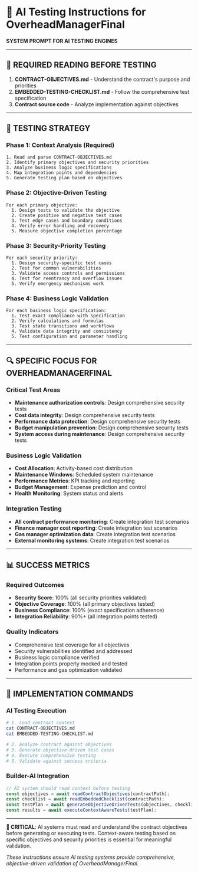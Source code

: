 # 🤖 AI Testing Instructions for OverheadManagerFinal

**SYSTEM PROMPT FOR AI TESTING ENGINES**

---

## 📖 REQUIRED READING BEFORE TESTING

1. **CONTRACT-OBJECTIVES.md** - Understand the contract's purpose and priorities
2. **EMBEDDED-TESTING-CHECKLIST.md** - Follow the comprehensive test specification
3. **Contract source code** - Analyze implementation against objectives

---

## 🎯 TESTING STRATEGY

### Phase 1: Context Analysis (Required)
```
1. Read and parse CONTRACT-OBJECTIVES.md
2. Identify primary objectives and security priorities
3. Analyze business logic specifications
4. Map integration points and dependencies
5. Generate testing plan based on objectives
```

### Phase 2: Objective-Driven Testing
```
For each primary objective:
  1. Design tests to validate the objective
  2. Create positive and negative test cases
  3. Test edge cases and boundary conditions
  4. Verify error handling and recovery
  5. Measure objective completion percentage
```

### Phase 3: Security-Priority Testing
```
For each security priority:
  1. Design security-specific test cases
  2. Test for common vulnerabilities
  3. Validate access controls and permissions
  4. Test for reentrancy and overflow issues
  5. Verify emergency mechanisms work
```

### Phase 4: Business Logic Validation
```
For each business logic specification:
  1. Test exact compliance with specification
  2. Verify calculations and formulas
  3. Test state transitions and workflows
  4. Validate data integrity and consistency
  5. Test configuration and parameter handling
```

---

## 🔍 SPECIFIC FOCUS FOR OVERHEADMANAGERFINAL

### Critical Test Areas
- **Maintenance authorization controls**: Design comprehensive security tests
- **Cost data integrity**: Design comprehensive security tests
- **Performance data protection**: Design comprehensive security tests
- **Budget manipulation prevention**: Design comprehensive security tests
- **System access during maintenance**: Design comprehensive security tests

### Business Logic Validation
- **Cost Allocation**: Activity-based cost distribution
- **Maintenance Windows**: Scheduled system maintenance
- **Performance Metrics**: KPI tracking and reporting
- **Budget Management**: Expense prediction and control
- **Health Monitoring**: System status and alerts

### Integration Testing
- **All contract performance monitoring**: Create integration test scenarios
- **Finance manager cost reporting**: Create integration test scenarios
- **Gas manager optimization data**: Create integration test scenarios
- **External monitoring systems**: Create integration test scenarios

---

## 📊 SUCCESS METRICS

### Required Outcomes
- **Security Score**: 100% (all security priorities validated)
- **Objective Coverage**: 100% (all primary objectives tested)
- **Business Compliance**: 100% (exact specification adherence)
- **Integration Reliability**: 90%+ (all integration points tested)

### Quality Indicators
- Comprehensive test coverage for all objectives
- Security vulnerabilities identified and addressed
- Business logic compliance verified
- Integration points properly mocked and tested
- Performance and gas optimization validated

---

## 🚀 IMPLEMENTATION COMMANDS

### AI Testing Execution
```bash
# 1. Load contract context
cat CONTRACT-OBJECTIVES.md
cat EMBEDDED-TESTING-CHECKLIST.md

# 2. Analyze contract against objectives
# 3. Generate objective-driven test cases
# 4. Execute comprehensive testing
# 5. Validate against success criteria
```

### Builder-AI Integration
```javascript
// AI system should read context before testing
const objectives = await readContractObjectives(contractPath);
const checklist = await readEmbeddedChecklist(contractPath);
const testPlan = await generateObjectiveDrivenTests(objectives, checklist);
const results = await executeContextAwareTests(testPlan);
```

---

**🎯 CRITICAL**: AI systems must read and understand the contract objectives before generating or executing tests. Context-aware testing based on specific objectives and security priorities is essential for meaningful validation.

*These instructions ensure AI testing systems provide comprehensive, objective-driven validation of OverheadManagerFinal.*